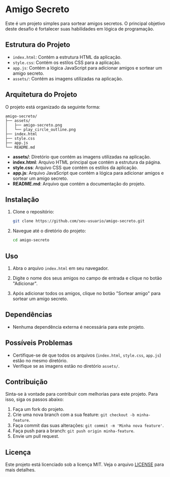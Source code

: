 # Amigo Secreto

Este é um projeto simples para sortear amigos secretos. O principal objetivo deste desafio é fortalecer suas habilidades em lógica de programação.

## Estrutura do Projeto

- `index.html`: Contém a estrutura HTML da aplicação.
- `style.css`: Contém os estilos CSS para a aplicação.
- `app.js`: Contém a lógica JavaScript para adicionar amigos e sortear um amigo secreto.
- `assets/`: Contém as imagens utilizadas na aplicação.

## Arquitetura do Projeto

O projeto está organizado da seguinte forma:

```
amigo-secreto/
├── assets/
│   ├── amigo-secreto.png
│   └── play_circle_outline.png
├── index.html
├── style.css
├── app.js
└── README.md
```

- **assets/**: Diretório que contém as imagens utilizadas na aplicação.
- **index.html**: Arquivo HTML principal que contém a estrutura da página.
- **style.css**: Arquivo CSS que contém os estilos da aplicação.
- **app.js**: Arquivo JavaScript que contém a lógica para adicionar amigos e sortear um amigo secreto.
- **README.md**: Arquivo que contém a documentação do projeto.

## Instalação

1. Clone o repositório:
    ```sh
    git clone https://github.com/seu-usuario/amigo-secreto.git
    ```

2. Navegue até o diretório do projeto:
    ```sh
    cd amigo-secreto
    ```

## Uso

1. Abra o arquivo `index.html` em seu navegador.

2. Digite o nome dos seus amigos no campo de entrada e clique no botão "Adicionar".

3. Após adicionar todos os amigos, clique no botão "Sortear amigo" para sortear um amigo secreto.

## Dependências

- Nenhuma dependência externa é necessária para este projeto.

## Possíveis Problemas

- Certifique-se de que todos os arquivos (`index.html`, `style.css`, `app.js`) estão no mesmo diretório.
- Verifique se as imagens estão no diretório `assets/`.

## Contribuição

Sinta-se à vontade para contribuir com melhorias para este projeto. Para isso, siga os passos abaixo:

1. Faça um fork do projeto.
2. Crie uma nova branch com a sua feature: `git checkout -b minha-feature`.
3. Faça commit das suas alterações: `git commit -m 'Minha nova feature'`.
4. Faça push para a branch: `git push origin minha-feature`.
5. Envie um pull request.

## Licença

Este projeto está licenciado sob a licença MIT. Veja o arquivo [LICENSE](LICENSE) para mais detalhes.